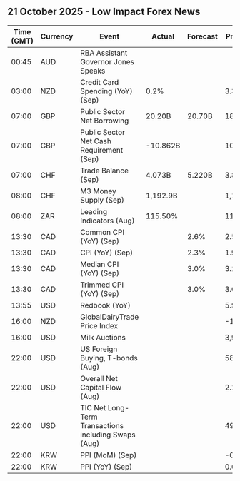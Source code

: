 ## 21 October 2025 - Low Impact Forex News

| Time (GMT) | Currency | Event | Actual | Forecast | Previous |
|------|----------|-------|--------|----------|----------|
| 00:45 | AUD | RBA Assistant Governor Jones Speaks |  |  |  |
| 03:00 | NZD | Credit Card Spending (YoY) (Sep) | 0.2% |  | 3.3% |
| 07:00 | GBP | Public Sector Net Borrowing | 20.20B | 20.70B | 18.00B |
| 07:00 | GBP | Public Sector Net Cash Requirement (Sep) | -10.862B |  | 10.201B |
| 07:00 | CHF | Trade Balance (Sep) | 4.073B | 5.220B | 3.876B |
| 08:00 | CHF | M3 Money Supply (Sep) | 1,192.9B |  | 1,196.8B |
| 08:00 | ZAR | Leading Indicators (Aug) | 115.50% |  | 113.62% |
| 13:30 | CAD | Common CPI (YoY) (Sep) |  | 2.6% | 2.5% |
| 13:30 | CAD | CPI (YoY) (Sep) |  | 2.3% | 1.9% |
| 13:30 | CAD | Median CPI (YoY) (Sep) |  | 3.0% | 3.1% |
| 13:30 | CAD | Trimmed CPI (YoY) (Sep) |  | 3.0% | 3.0% |
| 13:55 | USD | Redbook (YoY) |  |  | 5.9% |
| 16:00 | NZD | GlobalDairyTrade Price Index |  |  | -1.6% |
| 16:00 | USD | Milk Auctions |  |  | 3,921.0 |
| 22:00 | USD | US Foreign Buying, T-bonds (Aug) |  |  | 58.20B |
| 22:00 | USD | Overall Net Capital Flow (Aug) |  |  | 2.10B |
| 22:00 | USD | TIC Net Long-Term Transactions including Swaps (Aug) |  |  | 49.20B |
| 22:00 | KRW | PPI (MoM) (Sep) |  |  | -0.1% |
| 22:00 | KRW | PPI (YoY) (Sep) |  |  | 0.6% |
